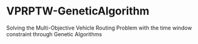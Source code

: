 # VPRPTW-GeneticAlgorithm
Solving the Multi-Objective Vehicle Routing Problem with the time window constraint through Genetic Algorithms
